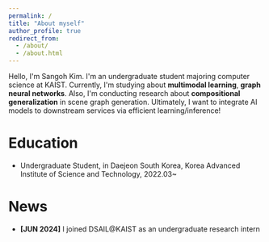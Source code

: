 ```yaml
---
permalink: /
title: "About myself"
author_profile: true
redirect_from: 
  - /about/
  - /about.html
---
```


Hello, I'm Sangoh Kim. I'm an undergraduate student majoring computer science at KAIST.
Currently, I'm studying about **multimodal learning**, **graph neural networks**.
Also, I'm conducting research about **compositional generalization** in scene graph generation.
Ultimately, I want to integrate AI models to downstream services via efficient learning/inference!

Education
======
<!-- * Ph.D in Version Control Theory, GitHub University, 2018 (expected) -->
<!-- * M.S. in Jekyll, GitHub University, 2014 -->
<!-- * B.S. in GitHub, GitHub University, 2012 -->
* Undergraduate Student, in Daejeon South Korea, Korea Advanced Institute of Science and Technology, 2022.03~

News
======
- **[JUN 2024]** I joined DSAIL@KAIST as an undergraduate research intern

<!-- Publications
======
<ul>{% for post in site.publications reversed %}
    {% include archive-single-cv.html %}
  {% endfor %}</ul> -->
  
<!-- Talks
======
  <ul>{% for post in site.talks reversed %}
    {% include archive-single-talk-cv.html  %}
  {% endfor %}</ul> -->
  
<!-- Teaching
======
  <ul>{% for post in site.teaching reversed %}
    {% include archive-single-cv.html %}
  {% endfor %}</ul> -->